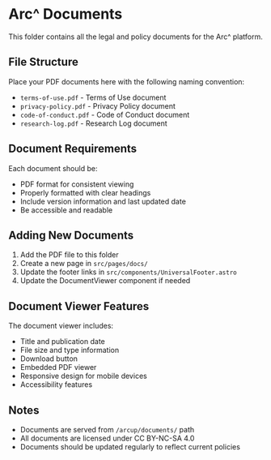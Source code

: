 # Arc^ Documents

This folder contains all the legal and policy documents for the Arc^ platform.

## File Structure

Place your PDF documents here with the following naming convention:

- `terms-of-use.pdf` - Terms of Use document
- `privacy-policy.pdf` - Privacy Policy document  
- `code-of-conduct.pdf` - Code of Conduct document
- `research-log.pdf` - Research Log document

## Document Requirements

Each document should be:
- PDF format for consistent viewing
- Properly formatted with clear headings
- Include version information and last updated date
- Be accessible and readable

## Adding New Documents

1. Add the PDF file to this folder
2. Create a new page in `src/pages/docs/`
3. Update the footer links in `src/components/UniversalFooter.astro`
4. Update the DocumentViewer component if needed

## Document Viewer Features

The document viewer includes:
- Title and publication date
- File size and type information
- Download button
- Embedded PDF viewer
- Responsive design for mobile devices
- Accessibility features

## Notes

- Documents are served from `/arcup/documents/` path
- All documents are licensed under CC BY-NC-SA 4.0
- Documents should be updated regularly to reflect current policies

